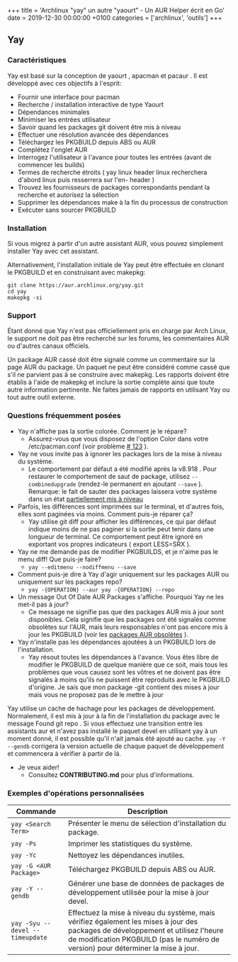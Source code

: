 +++
title = 'Archlinux "yay" un autre "yaourt" - Un AUR Helper écrit en Go'
date = 2019-12-30 00:00:00 +0100
categories = ['archlinux', 'outils']
+++
## Yay

### Caractéristiques

Yay est basé sur la conception de yaourt , apacman et pacaur . Il est développé avec ces objectifs à l'esprit:

*    Fournir une interface pour pacman
*    Recherche / installation interactive de type Yaourt
*    Dépendances minimales
*    Minimiser les entrées utilisateur
*    Savoir quand les packages git doivent être mis à niveau 
*    Effectuer une résolution avancée des dépendances
*    Téléchargez les PKGBUILD depuis ABS ou AUR
*    Complétez l'onglet AUR
*    Interrogez l'utilisateur à l'avance pour toutes les entrées (avant de commencer les builds)
*    Termes de recherche étroits ( yay linux header linux recherchera d'abord linux puis resserrera sur l'en- header )
*    Trouvez les fournisseurs de packages correspondants pendant la recherche et autorisez la sélection
*    Supprimer les dépendances make à la fin du processus de construction
*    Exécuter sans sourcer PKGBUILD 

### Installation

Si vous migrez à partir d'un autre assistant AUR, vous pouvez simplement installer Yay avec cet assistant.

Alternativement, l'installation initiale de Yay peut être effectuée en clonant le PKGBUILD et en construisant avec makepkg:

    git clone https://aur.archlinux.org/yay.git
    cd yay
    makepkg -si

### Support

Étant donné que Yay n'est pas officiellement pris en charge par Arch Linux, le support ne doit pas être recherché sur les forums, les commentaires AUR ou d'autres canaux officiels.

Un package AUR cassé doit être signalé comme un commentaire sur la page AUR du package. Un paquet ne peut être considéré comme cassé que s'il ne parvient pas à se construire avec makepkg. Les rapports doivent être établis à l'aide de makepkg et inclure la sortie complète ainsi que toute autre information pertinente. Ne faites jamais de rapports en utilisant Yay ou tout autre outil externe.

### Questions fréquemment posées

* Yay n'affiche pas la sortie colorée. Comment je le répare?
    * Assurez-vous que vous disposez de l'option Color dans votre /etc/pacman.conf (voir problème [# 123](https://github.com/Jguer/yay/issues/123) ).
* Yay ne vous invite pas à ignorer les packages lors de la mise à niveau du système.
    * Le comportement par défaut a été modifié après la v8.918 . Pour restaurer le comportement de saut de package, utilisez `--combinedupgrade` (rendez-le permanent en ajoutant `--save` ).  
Remarque: le fait de sauter des packages laissera votre système dans un état [partiellement mis à niveau](https://wiki.archlinux.org/index.php/System_maintenance#Partial_upgrades_are_unsupported)
* Parfois, les différences sont imprimées sur le terminal, et d'autres fois, elles sont paginées via moins. Comment puis-je réparer ça?
    * Yay utilise git diff pour afficher les différences, ce qui par défaut indique moins de ne pas paginer si la sortie peut tenir dans une longueur de terminal. Ce comportement peut être ignoré en exportant vos propres indicateurs ( export LESS=SRX ).
* Yay ne me demande pas de modifier PKGBUILDS, et je n'aime pas le menu diff! Que puis-je faire?
    * `yay --editmenu --nodiffmenu --save`
* Comment puis-je dire à Yay d'agir uniquement sur les packages AUR ou uniquement sur les packages repo?
    * `yay -{OPERATION} --aur yay -{OPERATION} --repo`
* Un message Out Of Date AUR Packages s'affiche. Pourquoi Yay ne les met-il pas à jour?
    * Ce message ne signifie pas que des packages AUR mis à jour sont disponibles. Cela signifie que les packages ont été signalés comme obsolètes sur l'AUR, mais leurs responsables n'ont pas encore mis à jour les PKGBUILD (voir les [packages AUR obsolètes](https://wiki.archlinux.org/index.php/Arch_User_Repository#Foo_in_the_AUR_is_outdated.3B_what_should_I_do.3F) ).
* Yay n'installe pas les dépendances ajoutées à un PKGBUILD lors de l'installation.
    * Yay résout toutes les dépendances à l'avance. Vous êtes libre de modifier le PKGBUILD de quelque manière que ce soit, mais tous les problèmes que vous causez sont les vôtres et ne doivent pas être signalés à moins qu'ils ne puissent être reproduits avec le PKGBUILD d'origine.
Je sais que mon package -git contient des mises à jour mais vous ne proposez pas de le mettre à jour

Yay utilise un cache de hachage pour les packages de développement. Normalement, il est mis à jour à la fin de l'installation du package avec le message Found git repo . Si vous effectuez une transition entre les assistants aur et n'avez pas installé le paquet devel en utilisant yay à un moment donné, il est possible qu'il n'ait jamais été ajouté au cache. `yay -Y --gendb` corrigera la version actuelle de chaque paquet de développement et commencera à vérifier à partir de là.
* Je veux aider!
    * Consultez **CONTRIBUTING.md** pour plus d'informations.

### Exemples d'opérations personnalisées

Commande |	Description
----------|----------------
`yay <Search Term>` |	Présenter le menu de sélection d'installation du package.
`yay -Ps` |	Imprimer les statistiques du système.
`yay -Yc` |	Nettoyez les dépendances inutiles.
`yay -G <AUR Package>` |	Téléchargez PKGBUILD depuis ABS ou AUR.
`yay -Y --gendb` |	Générer une base de données de packages de développement utilisée pour la mise à jour devel.
`yay -Syu --devel --timeupdate` |	Effectuez la mise à niveau du système, mais vérifiez également les mises à jour des packages de développement et utilisez l'heure de modification PKGBUILD (pas le numéro de version) pour déterminer la mise à jour.

